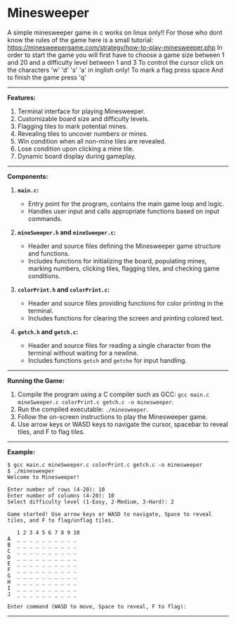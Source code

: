 # Minesweeper
A simple minesweeper game in c
works on linux only!!
For those who dont know the rules of the game here is a small tutorial:
https://minesweepergame.com/strategy/how-to-play-minesweeper.php
In order to start the game you will first have to choose a game size between 1 and 20 and a difficulty level between 1 and 3
To control the cursor click on the characters 'w' 'd' 's' 'a' in inglish only!
To mark a flag press space
And to finish the game press 'q'

---

**Features:**
1. Terminal interface for playing Minesweeper.
2. Customizable board size and difficulty levels.
3. Flagging tiles to mark potential mines.
4. Revealing tiles to uncover numbers or mines.
5. Win condition when all non-mine tiles are revealed.
6. Lose condition upon clicking a mine tile.
7. Dynamic board display during gameplay.

---

**Components:**
1. **`main.c`:**
   - Entry point for the program, contains the main game loop and logic.
   - Handles user input and calls appropriate functions based on input commands.

2. **`mineSweeper.h` and `mineSweeper.c`:**
   - Header and source files defining the Minesweeper game structure and functions.
   - Includes functions for initializing the board, populating mines, marking numbers, clicking tiles, flagging tiles, and checking game conditions.

3. **`colorPrint.h` and `colorPrint.c`:**
   - Header and source files providing functions for color printing in the terminal.
   - Includes functions for clearing the screen and printing colored text.

4. **`getch.h` and `getch.c`:**
   - Header and source files for reading a single character from the terminal without waiting for a newline.
   - Includes functions `getch` and `getche` for input handling.

---

**Running the Game:**
1. Compile the program using a C compiler such as GCC: `gcc main.c mineSweeper.c colorPrint.c getch.c -o minesweeper`.
2. Run the compiled executable: `./minesweeper`.
3. Follow the on-screen instructions to play the Minesweeper game.
4. Use arrow keys or WASD keys to navigate the cursor, spacebar to reveal tiles, and F to flag tiles.

---

**Example:**

```
$ gcc main.c mineSweeper.c colorPrint.c getch.c -o minesweeper
$ ./minesweeper
Welcome to Minesweeper!

Enter number of rows (4-20): 10
Enter number of columns (4-20): 10
Select difficulty level (1-Easy, 2-Medium, 3-Hard): 2

Game started! Use arrow keys or WASD to navigate, Space to reveal tiles, and F to flag/unflag tiles.

   1 2 3 4 5 6 7 8 9 10
A  _ _ _ _ _ _ _ _ _ _
B  _ _ _ _ _ _ _ _ _ _
C  _ _ _ _ _ _ _ _ _ _
D  _ _ _ _ _ _ _ _ _ _
E  _ _ _ _ _ _ _ _ _ _
F  _ _ _ _ _ _ _ _ _ _
G  _ _ _ _ _ _ _ _ _ _
H  _ _ _ _ _ _ _ _ _ _
I  _ _ _ _ _ _ _ _ _ _
J  _ _ _ _ _ _ _ _ _ _

Enter command (WASD to move, Space to reveal, F to flag): 
```

---
